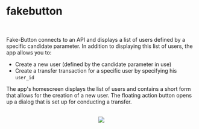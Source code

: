 # fakebutton
<br>

Fake-Button connects to an API and displays a list of users defined by a specific candidate parameter. In addition to displaying this list of users, the app allows you to: 

* Create a new user (defined by the candidate parameter in use) 
* Create a transfer transaction for a specific user by specifying his `user_id`

The app's homescreen displays the list of users and contains a short form that allows for the creation of a new user. The floating action button opens up a dialog that is set up for conducting a transfer. 
<br><br>
<p align="center">
 <img src="https://i.imgur.com/8oC3XXT.gif"/>
</p>
